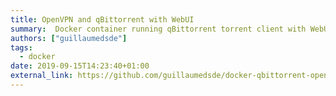```yaml
---
title: OpenVPN and qBittorrent with WebUI
summary:  Docker container running qBittorrent torrent client with WebUI over an OpenVPN tunnel forked out of need from a very similar deluge implementation
authors: ["guillaumedsde"]
tags:
  - docker
date: 2019-09-15T14:23:40+01:00
external_link: https://github.com/guillaumedsde/docker-qbittorrent-openvpn
---
```


